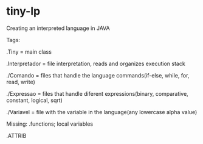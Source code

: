 # tiny-lp
Creating an interpreted language in JAVA


Tags:

  .Tiny = main class
  
  .Interpretador = file interpretation, reads and organizes execution stack
  
  ./Comando = files that handle the language commands(if-else, while, for, read, write)
  
  ./Expressao = files that handle diferent expressions(binary, comparative, constant, logical, sqrt)
  
  ./Variavel = file with the variable in the language(any lowercase alpha value)

Missing: .functions; local variables

.ATTRIB
